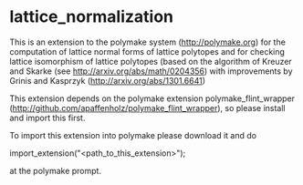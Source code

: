 lattice_normalization
=====================

This is an extension to the polymake system (http://polymake.org) for the computation of lattice normal forms of lattice polytopes and for checking lattice isomorphism of lattice polytopes (based on the algorithm of Kreuzer and Skarke (see http://arxiv.org/abs/math/0204356) with improvements by Grinis and Kasprzyk (http://arxiv.org/abs/1301.6641) 

This extension depends on the polymake extension polymake_flint_wrapper (http://github.com/apaffenholz/polymake_flint_wrapper), so please install and import this first.

To import this extension into polymake please download it and do 

import_extension("\<path_to_this_extension\>");

at the polymake prompt.
